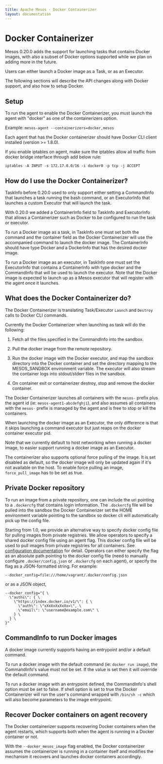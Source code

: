 ```yaml
---
title: Apache Mesos - Docker Containerizer
layout: documentation
---
```


# Docker Containerizer

Mesos 0.20.0 adds the support for launching tasks that contains Docker
images, with also a subset of Docker options supported while we plan
on adding more in the future.

Users can either launch a Docker image as a Task, or as an Executor.

The following sections will describe the API changes along with Docker
support, and also how to setup Docker.

## Setup

To run the agent to enable the Docker Containerizer, you must launch
the agent with "docker" as one of the containerizers option.

Example: `mesos-agent --containerizers=docker,mesos`

Each agent that has the Docker containerizer should have Docker CLI
client installed (version >= 1.8.0).

If you enable iptables on agent, make sure the iptables allow all
traffic from docker bridge interface through add below rule:

    iptables -A INPUT -s 172.17.0.0/16 -i docker0 -p tcp -j ACCEPT

## How do I use the Docker Containerizer?

TaskInfo before 0.20.0 used to only support either setting a
CommandInfo that launches a task running the bash command, or an
ExecutorInfo that launches a custom Executor that will launch the
task.

With 0.20.0 we added a ContainerInfo field to TaskInfo and
ExecutorInfo that allows a Containerizer such as Docker to be
configured to run the task or executor.

To run a Docker image as a task, in TaskInfo one must set both the
command and the container field as the Docker Containerizer will use
the accompanied command to launch the docker image.  The ContainerInfo
should have type Docker and a DockerInfo that has the desired docker
image.

To run a Docker image as an executor, in TaskInfo one must set the
ExecutorInfo that contains a ContainerInfo with type docker and the
CommandInfo that will be used to launch the executor.  Note that the
Docker image is expected to launch up as a Mesos executor that will
register with the agent once it launches.

## What does the Docker Containerizer do?

The Docker Containerizer is translating Task/Executor `Launch` and
`Destroy` calls to Docker CLI commands.

Currently the Docker Containerizer when launching as task will do the
following:

1. Fetch all the files specified in the CommandInfo into the sandbox.

2. Pull the docker image from the remote repository.

3. Run the docker image with the Docker executor, and map the sandbox
directory into the Docker container and set the directory mapping to
the MESOS_SANDBOX environment variable. The executor will also stream
the container logs into stdout/stderr files in the sandbox.

4. On container exit or containerizer destroy, stop and remove the
docker container.

The Docker Containerizer launches all containers with the `mesos-`
prefix plus the agent id (ie: `mesos-agent1-abcdefghji`), and also
assumes all containers with the `mesos-` prefix is managed by the
agent and is free to stop or kill the containers.

When launching the docker image as an Executor, the only difference is
that it skips launching a command executor but just reaps on the
docker container executor pid.

Note that we currently default to host networking when running a
docker image, to easier support running a docker image as an Executor.

The containerizer also supports optional force pulling of the image.
It is set disabled as default, so the docker image will only be
updated again if it's not available on the host. To enable force
pulling an image, `force_pull_image` has to be set as true.

## Private Docker repository

To run an image from a private repository, one can include the uri
pointing to a `.dockercfg` that contains login information.  The
`.dockercfg` file will be pulled into the sandbox the Docker
Containerizer set the HOME environment variable pointing to the
sandbox so docker cli will automatically pick up the config file.

Starting from 1.0, we provide an alternative way to specify docker
config file for pulling images from private registries. We allow
operators to specify a shared docker config file using an agent flag.
This docker config file will be used to pull images from private
registries for all containers. See [configuration
documentation](configuration.md) for detail. Operators can either
specify the flag as an absolute path pointing to the docker config
file (need to manually configure `.docker/config.json` or `.dockercfg`
on each agent), or specify the flag as a JSON-formatted string.  For
example:

    --docker_config=file:///home/vagrant/.docker/config.json

or as a JSON object,

    --docker_config="{ \
      \"auths\": { \
        \"https://index.docker.io/v1/\": { \
          \"auth\": \"xXxXxXxXxXx=\", \
          \"email\": \"username@example.com\" \
        } \
      } \
    }"

## CommandInfo to run Docker images

A docker image currently supports having an entrypoint and/or a
default command.

To run a docker image with the default command (ie: `docker run
image`), the CommandInfo's value must not be set. If the value is set
then it will override the default command.

To run a docker image with an entrypoint defined, the CommandInfo's
shell option must be set to false.  If shell option is set to true the
Docker Containerizer will run the user's command wrapped with `/bin/sh
-c` which will also become parameters to the image entrypoint.

## Recover Docker containers on agent recovery

The Docker containerizer supports recovering Docker containers when
the agent restarts, which supports both when the agent is running in a
Docker container or not.

With the `--docker_mesos_image` flag enabled, the Docker containerizer
assumes the containerizer is running in a container itself and
modifies the mechanism it recovers and launches docker containers
accordingly.
